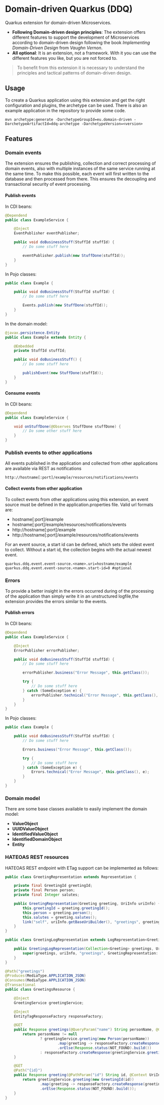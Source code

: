 # Domain-driven Quarkus (DDQ)
Quarkus extension for domain-driven Microservices.

* **Following Domain-driven design principles**: 
The extension offers different features to support the development of Microservices according to domain-driven design
following the book _Implementing Domain-Driven Design_ from _Vaughn Vernon_.
* **All optional**:
It is an extension, not a framework. With it you can use the different features you like, but you are not forced to.

> To benefit from this extension it is necessary to understand the principles and tactical patterns of domain-driven design.

## Usage
To create a Quarkus application using this extension and get the right configuration and plugins, the archetype can be
used. There is also an example application in the repository to provide some code.

    mvn archetype:generate -DarchetypeGroupId=eu.domain-driven -DarchetypeArtifactId=ddq-archetype -DarchetypeVersion=<version>

## Features

### Domain events
The extension ensures the publishing, collection and correct processing of domain events, also with multiple instances
of the same service running at the same time.
To make this possible, each event will first written to the database and then processed from there. This ensures the
decoupling and transactional security of event processing.

#### Publish events
In CDI beans:
```java
@Dependend
public class ExampleService {

    @Inject
    EventPublisher eventPublisher;

    public void doBusinessStuff(StuffId stuffId) {
        // Do some stuff here

        eventPublisher.publish(new StuffDone(stuffId));
    }
}
```
In Pojo classes:
```java
public class Example {

    public void doBusinessStuff(StuffId stuffId) {
        // Do some stuff here

        Events.publish(new StuffDone(stuffId));
    }
}
```
In the domain model:
```java
@javax.persistence.Entity
public class Example extends Entity {

    @Embedded
    private StuffId stuffId;

    public void doBusinessStuff() {
        // Do some stuff here

        publishEvent(new StuffDone(stuffId));
    }
}
```
#### Consume events
In CDI beans:
```java
@Dependend
public class ExampleService {

    void onStuffDone(@Observes StuffDone stuffDone) {
        // Do some other stuff here
    }
}
```

### Publish events to other applications
All events published in the application and collected from other applications are available via REST as notifications

    http://hostname[:port]/example/resources/notifications/events


#### Collect events from other application
To collect events from other applications using this extension, an event source must be defined in the
application.properties file.
Valid url formats are:
* hostname[:port]/example
* hostname[:port]/example/resources/notifications/events
* http://hostname[:port]/example
* http://hostname[:port]/example/resources/notifications/events

For an event source, a start id can be defined, which sets the oldest event to collect. Without a start id, the
collection begins with the actual newest event.

```properties
quarkus.ddq.event.event-source.<name>.uri=hostname/example
quarkus.ddq.event.event-source.<name>.start-id=0 #optional
```

### Errors
To provide a better insight in the errors occurred during of the processing of the application than simply write it in an
unstructured logfile,the extension provides the errors similar to the events.

#### Publish errors
In CDI beans:
```java
@Dependend
public class ExampleService {

    @Inject
    ErrorPublisher errorPublisher;

    public void doBusinessStuff(StuffId stuffId) {
        // Do some stuff here

        errorPublisher.business("Error Message", this.getClass());

        try {
            // Do some stuff here
        } catch (SomeException e) {
            errorPublisher.technical("Error Message", this.getClass(), e);
        }
    }
}
```
In Pojo classes:
```java
public class Example {

    public void doBusinessStuff(StuffId stuffId) {
        // Do some stuff here

        Errors.business("Error Message", this.getClass());

        try {
            // Do some stuff here
        } catch (SomeException e) {
            Errors.technical("Error Message", this.getClass(), e);
        }
    }
}
```

### Domain model
There are some base classes available to easily implement the domain model:
* **ValueObject**
* **UUIDValueObject**
* **IdentifiedValueObject**
* **IdentifiedDomainObject**
* **Entity**

### HATEOAS REST resources
HATEOAS REST endpoint with ETag support can be implemented as follows:
```java
public class GreetingRepresentation extends Representation {

    private final GreetingId greetingId;
    private final Person person;
    private final Integer salutes;

    public GreetingRepresentation(Greeting greeting, UriInfo uriInfo) {
        this.greetingId = greeting.greetingId();
        this.person = greeting.person();
        this.salutes = greeting.salutes();
        link("self", uriInfo.getBaseUriBuilder(), "greetings", greeting.greetingId().id().toString());
    }
}
```
```java
public class GreetingLogRepresentation extends LogRepresentation<Greeting, GreetingRepresentation> {

    public GreetingLogRepresentation(Collection<Greeting> greetings, UriInfo uriInfo) {
        super(greetings, uriInfo, "greetings", GreetingRepresentation::new);
    }
}
```
```java
@Path("greetings")
@Produces(MediaType.APPLICATION_JSON)
@Consumes(MediaType.APPLICATION_JSON)
@Transactional
public class GreetingsResource {

    @Inject
    GreetingService greetingService;

    @Inject
    EntityTagResponseFactory responseFactory;

    @GET
    public Response greetings(@QueryParam("name") String personName, @Context UriInfo uriInfo, @Context Request request) {
        return personName != null
                ? greetingService.greeting(new Person(personName))
                        .map(greeting -> responseFactory.createResponse(Collections.singletonList(greeting), uriInfo, request, GreetingLogRepresentation::new))
                        .orElse(Response.status(NOT_FOUND).build())
                : responseFactory.createResponse(greetingService.greetings(), uriInfo, request, GreetingLogRepresentation::new);
    }

    @GET
    @Path("{id}")
    public Response greeting(@PathParam("id") String id, @Context UriInfo uriInfo, @Context Request request) {
        return greetingService.greeting(new GreetingId(id))
                .map(greeting -> responseFactory.createResponse(greeting, uriInfo, request, GreetingRepresentation::new))
                .orElse(Response.status(NOT_FOUND).build());
    }
}
```
